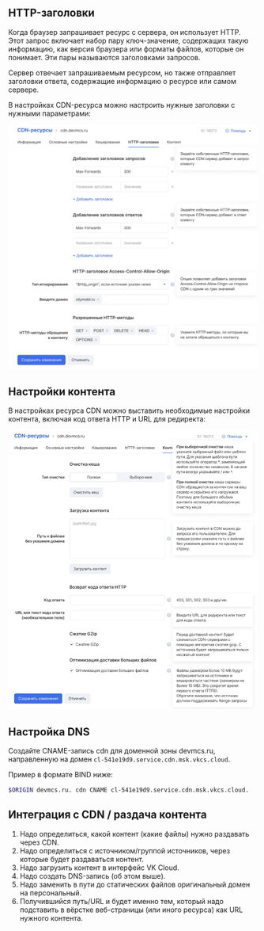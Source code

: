 ## HTTP-заголовки

Когда браузер запрашивает ресурс с сервера, он использует HTTP. Этот запрос включает набор пару ключ-значение, содержащих такую информацию, как версия браузера или форматы файлов, которые он понимает. Эти пары называются заголовками запросов.

Сервер отвечает запрашиваемым ресурсом, но также отправляет заголовки ответа, содержащие информацию о ресурсе или самом сервере.

В настройках CDN-ресурса можно настроить нужные заголовки с нужными параметрами:

![](./assets/1600920047295-1600920047295.png)

## Настройки контента

В настройках ресурса CDN можно выставить необходимые настройки контента, включая код ответа HTTP и URL для редиректа:

![](./assets/1600920123530-1600920123530.png)

## Настройка DNS

Создайте CNAME-запись cdn для доменной зоны devmcs.ru, направленную на домен `cl-541e19d9.service.cdn.msk.vkcs.cloud`.

Пример в формате BIND ниже:

```bash
$ORIGIN devmcs.ru. cdn CNAME cl-541e19d9.service.cdn.msk.vkcs.cloud.
```

## Интеграция с CDN / раздача контента

1.  Надо определиться, какой контент (какие файлы) нужно раздавать через CDN.
2.  Надо определиться с источником/группой источников, через которые будет раздаваться контент.
3.  Надо загрузить контент в интерфейс VK Cloud.
4.  Надо создать DNS-запись (об этом выше).
5.  Надо заменить в пути до статических файлов оригинальный домен на персональный.
6.  Получившийся путь/URL и будет именно тем, который надо подставить в вёрстке веб-страницы (или иного ресурса) как URL нужного контента.
